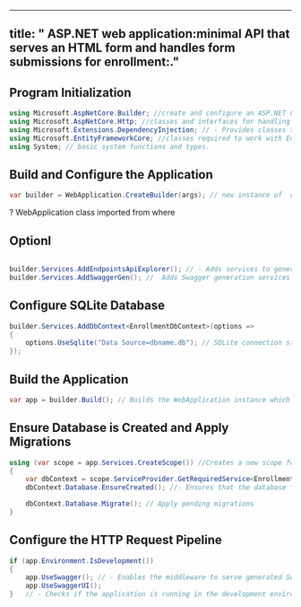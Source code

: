 


<!-- pandoc -f markdown -t html   --standalone   --css copenhagen.css   --toc   --toc-depth=3   --number-sections   doc.md   -o output.html 
 -->

<!-- https://github.com/jez/pandoc-markdown-css-theme -->
<!-- dotnet run 
 -->




<!-- dotnet new web -n MyWebApp -->

<!-- create project first then pandochtml -->
<!-- # requiremtns techn terms  -->
<!-- # getwhat is structred destind  saved for future referance for custom fast iteration etc  -->

<!-- https://github.com/emmi-01/EnrollmentAPIv2 -->


---
title: " ASP.NET web application:minimal API that serves an HTML form and handles form submissions for enrollment:." 
---



<!-- dotnet add package Microsoft.EntityFrameworkCore.Sqlite
 -->
## Program Initialization
```cs
using Microsoft.AspNetCore.Builder; //create and configure an ASP.NET Core application.
using Microsoft.AspNetCore.Http; //classes and interfaces for handling HTTP requests and responses.
using Microsoft.Extensions.DependencyInjection; // - Provides classes to register and configure services for dependency injection.
using Microsoft.EntityFrameworkCore; //classes required to work with Entity Framework Core, an ORM (Object-Relational Mapper) for .NET.
using System; // basic system functions and types.

```


## Build and Configure the Application
```cs
var builder = WebApplication.CreateBuilder(args); // new instance of  class to set up conf logging and depedency injection? services for webap

```
? WebApplication class imported from where 

## Optionl 
```cs

builder.Services.AddEndpointsApiExplorer(); // - Adds services to generate API documentation.
builder.Services.AddSwaggerGen(); //  Adds Swagger generation services to the container, which enables the API documentation and testing interface.

```

## Configure SQLite Database

<!--  - Registers the EnrollmentDbContext with the dependency injection container and configures it to use a SQLite database with the specified connection string. -->
```cs
builder.Services.AddDbContext<EnrollmentDbContext>(options =>
{
    options.UseSqlite("Data Source=dbname.db"); // SQLite connection string
});
```


## Build the Application

```cs
var app = builder.Build(); // Builds the WebApplication instance which is used to configure the request pipeline.
```

## Ensure Database is Created and Apply Migrations

```cs
using (var scope = app.Services.CreateScope()) //Creates a new scope for resolving services.
{
    var dbContext = scope.ServiceProvider.GetRequiredService<EnrollmentDbContext>(); // - Retrieves an instance of EnrollmentDbContext from the service provider.
    dbContext.Database.EnsureCreated(); //- Ensures that the database for the context exists. If it doesn't, it creates the database.

    dbContext.Database.Migrate(); // Apply pending migrations 
}

```

## Configure the HTTP Request Pipeline

```cs
if (app.Environment.IsDevelopment())
{
    app.UseSwagger(); // - Enables the middleware to serve generated Swagger as a JSON endpoint.
    app.UseSwaggerUI();
}	// - Checks if the application is running in the development environment.

```




